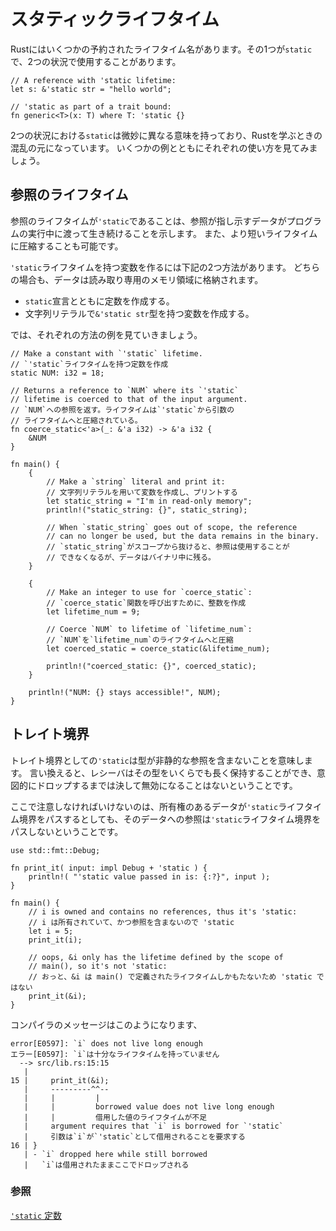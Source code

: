 <!--
# Static
-->
# スタティックライフタイム

<!--
Rust has a few reserved lifetime names. One of those is `'static`. You
might encounter it in two situations:
-->
Rustにはいくつかの予約されたライフタイム名があります。その1つが`static`で、2つの状況で使用することがあります。

```rust, editable
// A reference with 'static lifetime:
let s: &'static str = "hello world";

// 'static as part of a trait bound:
fn generic<T>(x: T) where T: 'static {}
```

<!--
Both are related but subtly different and this is a common source for
confusion when learning Rust. Here are some examples for each situation:
-->
2つの状況における`static`は微妙に異なる意味を持っており、Rustを学ぶときの混乱の元になっています。
いくつかの例とともにそれぞれの使い方を見てみましょう。

<!--
## Reference lifetime
-->
## 参照のライフタイム

<!--
As a reference lifetime `'static` indicates that the data pointed to by
the reference lives for the entire lifetime of the running program.
It can still be coerced to a shorter lifetime.
-->
参照のライフタイムが`'static`であることは、参照が指し示すデータがプログラムの実行中に渡って生き続けることを示します。
また、より短いライフタイムに圧縮することも可能です。

<!--
There are two ways to make a variable with `'static` lifetime, and both
are stored in the read-only memory of the binary:
-->
`'static`ライフタイムを持つ変数を作るには下記の2つ方法があります。
どちらの場合も、データは読み取り専用のメモリ領域に格納されます。

<!--
* Make a constant with the `static` declaration.
* Make a `string` literal which has type: `&'static str`.
-->
* `static`宣言とともに定数を作成する。
* 文字列リテラルで`&'static str`型を持つ変数を作成する。

<!--
See the following example for a display of each method:
-->
では、それぞれの方法の例を見ていきましょう。

```rust,editable
// Make a constant with `'static` lifetime.
// `'static`ライフタイムを持つ定数を作成
static NUM: i32 = 18;

// Returns a reference to `NUM` where its `'static`
// lifetime is coerced to that of the input argument.
// `NUM`への参照を返す。ライフタイムは`'static`から引数の
// ライフタイムへと圧縮されている。
fn coerce_static<'a>(_: &'a i32) -> &'a i32 {
    &NUM
}

fn main() {
    {
        // Make a `string` literal and print it:
        // 文字列リテラルを用いて変数を作成し、プリントする
        let static_string = "I'm in read-only memory";
        println!("static_string: {}", static_string);

        // When `static_string` goes out of scope, the reference
        // can no longer be used, but the data remains in the binary.
        // `static_string`がスコープから抜けると、参照は使用することが
        // できなくなるが、データはバイナリ中に残る。
    }

    {
        // Make an integer to use for `coerce_static`:
        // `coerce_static`関数を呼び出すために、整数を作成
        let lifetime_num = 9;

        // Coerce `NUM` to lifetime of `lifetime_num`:
        // `NUM`を`lifetime_num`のライフタイムへと圧縮
        let coerced_static = coerce_static(&lifetime_num);

        println!("coerced_static: {}", coerced_static);
    }

    println!("NUM: {} stays accessible!", NUM);
}
```

<!--
## Trait bound
-->
## トレイト境界

<!--
As a trait bound, it means the type does not contain any non-static
references. Eg. the receiver can hold on to the type for as long as
they want and it will never become invalid until they drop it.
-->
トレイト境界としての`'static`は型が非静的な参照を含まないことを意味します。
言い換えると、レシーバはその型をいくらでも長く保持することができ、意図的にドロップするまでは決して無効になることはないということです。

<!--
It's important to understand this means that any owned data always passes
a `'static` lifetime bound, but a reference to that owned data generally
does not:
-->
ここで注意しなければいけないのは、所有権のあるデータが`'static`ライフタイム境界をパスするとしても、そのデータへの参照は`'static`ライフタイム境界をパスしないということです。

```rust,editable,compile_fail
use std::fmt::Debug;

fn print_it( input: impl Debug + 'static ) {
    println!( "'static value passed in is: {:?}", input );
}

fn main() {
    // i is owned and contains no references, thus it's 'static:
    // i は所有されていて、かつ参照を含まないので 'static
    let i = 5;
    print_it(i);

    // oops, &i only has the lifetime defined by the scope of
    // main(), so it's not 'static:
    // おっと、&i は main() で定義されたライフタイムしかもたないため 'static ではない
    print_it(&i);
}
```
<!--
The compiler will tell you:
-->
コンパイラのメッセージはこのようになります、
```ignore
error[E0597]: `i` does not live long enough
エラー[E0597]: `i`は十分なライフタイムを持っていません
  --> src/lib.rs:15:15
   |
15 |     print_it(&i);
   |     ---------^^--
   |     |         |
   |     |         borrowed value does not live long enough
   |     |         借用した値のライフタイムが不足
   |     argument requires that `i` is borrowed for `'static`
   |     引数は`i`が`'static`として借用されることを要求する
16 | }
   | - `i` dropped here while still borrowed
   |   `i`は借用されたままここでドロップされる
```

<!--
### See also:
-->
### 参照

<!--
[`'static` constants][static_const]
-->
[`'static` 定数][static_const]

[static_const]: ../../custom_types/constants.md
